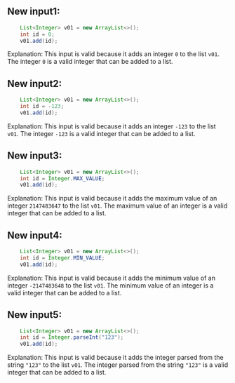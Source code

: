 ## New input1:
```java
    List<Integer> v01 = new ArrayList<>();
    int id = 0;
    v01.add(id);
```
Explanation: This input is valid because it adds an integer `0` to the list `v01`. The integer `0` is a valid integer that can be added to a list.

## New input2:
```java
    List<Integer> v01 = new ArrayList<>();
    int id = -123;
    v01.add(id);
```
Explanation: This input is valid because it adds an integer `-123` to the list `v01`. The integer `-123` is a valid integer that can be added to a list.

## New input3:
```java
    List<Integer> v01 = new ArrayList<>();
    int id = Integer.MAX_VALUE;
    v01.add(id);
```
Explanation: This input is valid because it adds the maximum value of an integer `2147483647` to the list `v01`. The maximum value of an integer is a valid integer that can be added to a list.

## New input4:
```java
    List<Integer> v01 = new ArrayList<>();
    int id = Integer.MIN_VALUE;
    v01.add(id);
```
Explanation: This input is valid because it adds the minimum value of an integer `-2147483648` to the list `v01`. The minimum value of an integer is a valid integer that can be added to a list.

## New input5:
```java
    List<Integer> v01 = new ArrayList<>();
    int id = Integer.parseInt("123");
    v01.add(id);
```
Explanation: This input is valid because it adds the integer parsed from the string `"123"` to the list `v01`. The integer parsed from the string `"123"` is a valid integer that can be added to a list.
